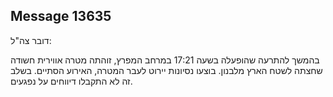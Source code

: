 ## Message 13635

דובר צה"ל: 

בהמשך להתרעה שהופעלה בשעה 17:21 במרחב המפרץ, זוהתה מטרה אווירית חשודה שחצתה לשטח הארץ מלבנון.
בוצעו נסיונות יירוט לעבר המטרה, האירוע הסתיים.
בשלב זה לא התקבלו דיווחים על נפגעים.

